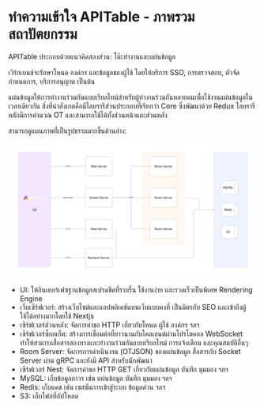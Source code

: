 # ทำความเข้าใจ APITable - ภาพรวมสถาปัตยกรรม

APITable ประกอบด้วยแนวคิดสองส่วน: โต๊ะทำงานและแผ่นข้อมูล

เวิร์กเบนช์จะรักษาโหนด องค์กร และข้อมูลของผู้ใช้ โดยให้บริการ SSO, การตรวจสอบ, ตัวจัดกำหนดการ, บริการอนุญาต เป็นต้น

แผ่นข้อมูลให้การทำงานร่วมกันแบบเรียลไทม์สำหรับผู้ทำงานร่วมกันหลายคนเพื่อใช้งานแผ่นข้อมูลในเวลาเดียวกัน สิ่งที่น่าสังเกตคือมีไลบรารีส่วนประกอบที่เรียกว่า Core ซึ่งพัฒนาด้วย Redux ไลบรารีหลักมีการคำนวณ OT และสามารถใช้ได้ทั้งส่วนหน้าและส่วนหลัง

สามารถดูแผนภาพที่เป็นรูปธรรมมากขึ้นด้านล่าง:

![Architecture Overview](../static/architecture-overview.png)

- UI: ให้อินเทอร์เฟซฐานข้อมูลสเปรดชีตที่ราบรื่น ใช้งานง่าย และรวดเร็วเป็นพิเศษ <canvas> Rendering Engine
- เว็บเซิร์ฟเวอร์: สร้างเว็บไซต์และแอปพลิเคชันบนเว็บแบบคงที่ เป็นมิตรกับ SEO และเข้าถึงผู้ใช้ได้อย่างมากโดยใช้ Nextjs
- เซิร์ฟเวอร์ส่วนหลัง: จัดการคำขอ HTTP เกี่ยวกับโหนด ผู้ใช้ องค์กร ฯลฯ
- เซิร์ฟเวอร์ซ็อกเก็ต: สร้างการเชื่อมต่อที่ยาวนานกับไคลเอนต์ผ่านโปรโตคอล WebSocket ทำให้สามารถสื่อสารสองทางและทำงานร่วมกันแบบเรียลไทม์ การแจ้งเตือน และคุณสมบัติอื่นๆ
- Room Server: จัดการการดำเนินงาน (OTJSON) ของแผ่นข้อมูล สื่อสารกับ Socket Server ผ่าน gRPC และยังมี API สำหรับนักพัฒนา
- เซิร์ฟเวอร์ Nest: จัดการคำขอ HTTP GET เกี่ยวกับแผ่นข้อมูล บันทึก มุมมอง ฯลฯ
- MySQL: เก็บข้อมูลถาวร เช่น แผ่นข้อมูล บันทึก มุมมอง ฯลฯ
- Redis: เก็บแคช เช่น เซสชันการเข้าสู่ระบบ ข้อมูลด่วน ฯลฯ
- S3: เก็บไฟล์ที่อัปโหลด
